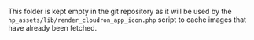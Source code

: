 This folder is kept empty in the git repository as it will be used by the `hp_assets/lib/render_cloudron_app_icon.php` script to cache images that have already been fetched. 